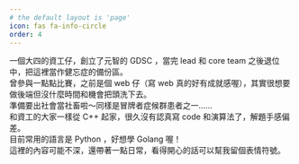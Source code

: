 ```yaml
---
# the default layout is 'page'
icon: fas fa-info-circle
order: 4
---
```


一個大四的資工仔，創立了元智的 GDSC ，當完 lead 和 core team 之後退位中，把這裡當作健忘症的備份區。  
曾參與一點點比賽，之前是個 web 仔（寫 web 真的好有成就感喔），其實很想要做後端但沒什麼時間和機會把頭洗下去。  
準備要出社會當社畜啦～同樣是冒牌者症候群患者之一......  
和資工的大家一樣從 C++ 起家，很久沒有認真寫 code 和演算法了，解題手感偏差。  
目前常用的語言是 Python ，好想學 Golang 喔！  
這裡的內容可能不深，還帶著一點日常，看得開心的話可以幫我留個表情符號。